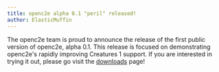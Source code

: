 ```yaml
---
title: openc2e alpha 0.1 "peril" released!
author: ElasticMuffin
---
```


The openc2e team is proud to announce the release of the first public version of openc2e, alpha 0.1. This release is focused on demonstrating openc2e's rapidly improving Creatures 1 support. If you are interested in trying it out, please go visit the <a href="/old/download">downloads</a> page!